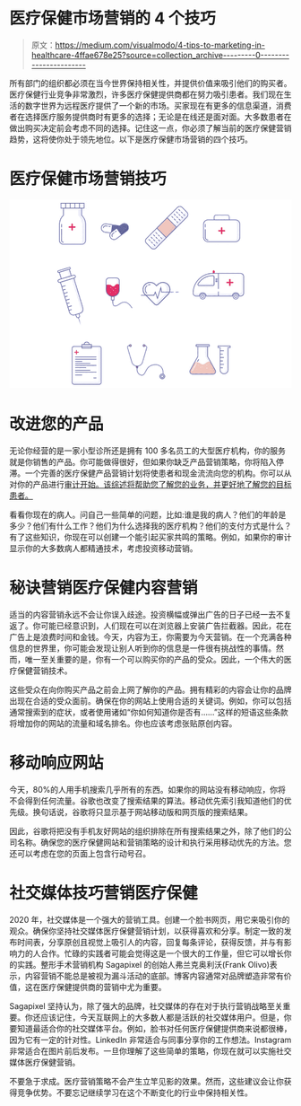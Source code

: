 # 医疗保健市场营销的 4 个技巧

> 原文：<https://medium.com/visualmodo/4-tips-to-marketing-in-healthcare-4ffae678e25?source=collection_archive---------0----------------------->

所有部门的组织都必须在当今世界保持相关性，并提供价值来吸引他们的购买者。医疗保健行业竞争非常激烈，许多医疗保健提供商都在努力吸引患者。我们现在生活的数字世界为远程医疗提供了一个新的市场。买家现在有更多的信息渠道，消费者在选择医疗服务提供商时有更多的选择；无论是在线还是面对面。大多数患者在做出购买决定前会考虑不同的选择。记住这一点，你必须了解当前的医疗保健营销趋势，这将使你处于领先地位。以下是医疗保健市场营销的四个技巧。

# 医疗保健市场营销技巧

![](img/58967b82f4ebc52e9dd744a78fdce938.png)

# 改进您的产品

无论你经营的是一家小型诊所还是拥有 100 多名员工的大型医疗机构，你的服务就是你销售的产品。你可能做得很好，但如果你缺乏产品营销策略，你将陷入停滞。一个完善的医疗保健产品营销计划将使患者和现金流流向您的机构。你可以从对你的产品进行[审计开始。该综述将帮助您了解您的业务，并更好地了解您的目标患者。](https://visualmodo.com/tips-to-help-you-create-the-best-website-for-your-medical-business/)

看看你现在的病人。问自己一些简单的问题，比如:谁是我的病人？他们的年龄是多少？他们有什么工作？他们为什么选择我的医疗机构？他们的支付方式是什么？有了这些知识，你现在可以创建一个能引起买家共鸣的策略。例如，如果你的审计显示你的大多数病人都精通技术，考虑投资移动营销。

# 秘诀营销医疗保健内容营销

适当的内容营销永远不会让你误入歧途。投资横幅或弹出广告的日子已经一去不复返了。你可能已经意识到，人们现在可以在浏览器上安装广告拦截器。因此，花在广告上是浪费时间和金钱。今天，内容为王，你需要为今天营销。在一个充满各种信息的世界里，你可能会发现让别人听到你的信息是一件很有挑战性的事情。然而，唯一至关重要的是，你有一个可以购买你的产品的受众。因此，一个伟大的医疗保健营销技术。

这些受众在向你购买产品之前会上网了解你的产品。拥有精彩的内容会让你的品牌出现在合适的受众面前。确保在你的网站上使用合适的关键词。例如，你可以包括通常搜索到的症状，或者使用诸如“你如何知道你是否有……”这样的短语这些条款将增加你的网站的流量和域名排名。你也应该考虑张贴原创内容。

# 移动响应网站

今天，80%的人用手机搜索几乎所有的东西。如果你的网站没有移动响应，你将不会得到任何流量。谷歌也改变了搜索结果的算法。移动优先索引我知道他们的优先级。换句话说，谷歌将只显示基于网站移动版和网页版的搜索结果。

因此，谷歌将把没有手机友好网站的组织排除在所有搜索结果之外，除了他们的公司名称。确保您的医疗保健网站和营销策略的设计和执行采用移动优先的方法。您还可以考虑在您的页面上包含行动号召。

# 社交媒体技巧营销医疗保健

2020 年，社交媒体是一个强大的营销工具。创建一个脸书网页，用它来吸引你的观众。确保你坚持社交媒体医疗保健营销计划，以获得喜欢和分享。制定一致的发布时间表，分享原创且视觉上吸引人的内容，回复每条评论，获得反馈，并与有影响力的人合作。忙碌的实践者可能会觉得这是一个很大的工作量，但它可以增长你的实践。整形手术营销机构 Sagapixel 的创始人弗兰克奥利沃(Frank Olivo)表示，内容营销不能总是被视为漏斗活动的底部。博客内容通常对品牌塑造非常有价值，这在医疗保健提供商的营销中尤为重要。

Sagapixel 坚持认为，除了强大的品牌，社交媒体的存在对于执行营销战略至关重要。你还应该记住，今天互联网上的大多数人都是活跃的社交媒体用户。但是，你要知道最适合你的社交媒体平台。例如，脸书对任何医疗保健提供商来说都很棒，因为它有一定的针对性。LinkedIn 非常适合与同事分享你的工作想法。Instagram 非常适合在图片前后发布。一旦你理解了这些简单的策略，你现在就可以实施社交媒体医疗保健营销。

不要急于求成。医疗营销策略不会产生立竿见影的效果。然而，这些建议会让你获得竞争优势。不要忘记继续学习在这个不断变化的行业中保持相关性。